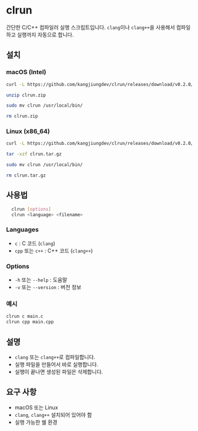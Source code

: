 # clrun

간단한 C/C++ 컴파일러 실행 스크립트입니다. `clang`이나 `clang++`을 사용해서 컴파일하고 실행까지 자동으로 합니다.

## 설치

### macOS (Intel)

```bash
curl -L https://github.com/kangjiungdev/clrun/releases/download/v0.2.0/clrun-x86_64-apple-darwin.zip -o clrun.zip

unzip clrun.zip

sudo mv clrun /usr/local/bin/

rm clrun.zip
```

### Linux (x86_64)

```bash
curl -L https://github.com/kangjiungdev/clrun/releases/download/v0.2.0/clrun-x86_64-unknown-linux-gnu.tar.gz -o clrun.tar.gz

tar -xzf clrun.tar.gz

sudo mv clrun /usr/local/bin/

rm clrun.tar.gz
```

## 사용법

```bash
  clrun [options]
  clrun <language> <filename>
```

### Languages

- `c` : C 코드 (`clang`)
- `cpp` 또는 `c++` : C++ 코드 (`clang++`)

### Options

- `-h` 또는 `--help` : 도움말
- `-v` 또는 `--version` : 버전 정보

### 예시

```bash
clrun c main.c
clrun cpp main.cpp
```

## 설명

- `clang` 또는 `clang++`로 컴파일합니다.
- 실행 파일을 만들어서 바로 실행합니다.
- 실행이 끝나면 생성된 파일은 삭제합니다.

## 요구 사항

- macOS 또는 Linux
- `clang`, `clang++` 설치되어 있어야 함
- 실행 가능한 쉘 환경
